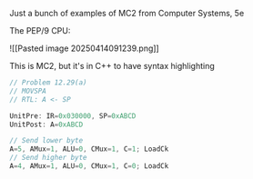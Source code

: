 Just a bunch of examples of MC2 from Computer Systems, 5e

The PEP/9 CPU:

![[Pasted image 20250414091239.png]]

This is MC2, but it's in C++ to have syntax highlighting

```c++
// Problem 12.29(a)
// MOVSPA
// RTL: A <- SP  

UnitPre: IR=0x030000, SP=0xABCD
UnitPost: A=0xABCD

// Send lower byte
A=5, AMux=1, ALU=0, CMux=1, C=1; LoadCk
// Send higher byte
A=4, AMux=1, ALU=0, CMux=1, C=0; LoadCk
```

